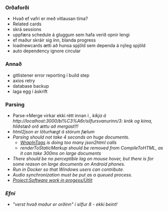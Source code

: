 ### Orðaforði

- Hvað ef vafri er með vitlausan tíma?
- Related cards
- skrá sessions
- uppfæra schedule á gluggum sem hafa verið opnir lengi
- ef maður skráir sig inn, blanda progress
- loadnewcards ætti að hunsa spjöld sem dependa á nýleg spjöld
- auto dependency ignore circular

### Annað

- gitlistener error reporting í build step
- axios retry
- database backup
- laga egg í áskrift

### Parsing

* Parse->Merge virkar ekki rétt innan í <em/>, kíkja á http://localhost:3000/bl%C3%A6r/silfursvanurinn/3: krók og kima, hliðstæð orð ættu að mergast!!!
* html2json er löturhægt á stórum fælum
* Parsing should not take 4 seconds on huge documents.
  - [WrapInTags](Wrap_in_tags.md) is doing too many json2html calls
  - renderToStaticMarkup should be removed from CompileToHTML, as it can take 300ms on large documents
* There should be no perceptible lag on mouse hover, but there is for some reason on large documents on Android phones.
* Run in Docker so that Windows users can contribute.
* Audio synchronization must be put as a queued process.
* [Project:Software work in progess/Útlit](https://ylhyra.is/Project:Software_work_in_progess/Útlit)

### Efni

* "verst hvað maður er orðinn" í silfur 8 - ekki beint!
